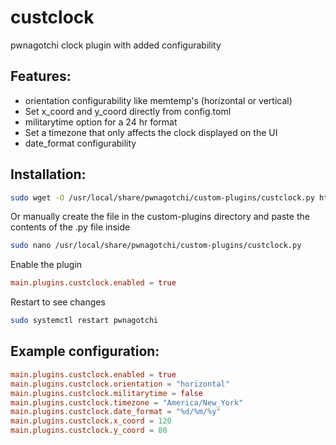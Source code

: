 # custclock
pwnagotchi clock plugin with added configurability 

## Features:
- orientation configurability like memtemp's (horizontal or vertical)
- Set x_coord and y_coord directly from config.toml 
- militarytime option for a 24 hr format  
- Set a timezone that only affects the clock displayed on the UI
- date_format configurability
  
## Installation:

```bash
sudo wget -O /usr/local/share/pwnagotchi/custom-plugins/custclock.py https://raw.githubusercontent.com/dozingreen/custclock/main/custclock.py
```
Or manually create the file in the custom-plugins directory and paste the contents of the .py file inside
```bash
sudo nano /usr/local/share/pwnagotchi/custom-plugins/custclock.py
```

Enable the plugin
```toml
main.plugins.custclock.enabled = true 
```

Restart to see changes
```bash
sudo systemctl restart pwnagotchi
```

## Example configuration:
```toml
main.plugins.custclock.enabled = true
main.plugins.custclock.orientation = "horizontal"
main.plugins.custclock.militarytime = false
main.plugins.custclock.timezone = "America/New_York"
main.plugins.custclock.date_format = "%d/%m/%y"
main.plugins.custclock.x_coord = 120
main.plugins.custclock.y_coord = 80
```

